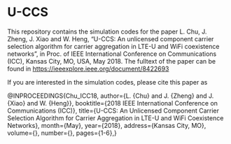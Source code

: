 # U-CCS

This repository contains the simulation codes for the paper L. Chu, J. Zheng, J. Xiao and W. Heng, “U-CCS: An unlicensed component carrier selection algorithm for carrier aggregation in LTE-U and WiFi coexistence networks”, in Proc. of IEEE International Conference on Communications (ICC), Kansas City, MO, USA, May 2018. The fulltext of the paper can be found in https://ieeexplore.ieee.org/document/8422693

If you are interested in the simulation codes, please cite this paper as 

@INPROCEEDINGS{Chu_ICC18,
  author={L. {Chu} and J. {Zheng} and J. {Xiao} and W. {Heng}},
  booktitle={2018 IEEE International Conference on Communications (ICC)}, 
  title={U-CCS: An Unlicensed Component Carrier Selection Algorithm for Carrier Aggregation in LTE-U and WiFi Coexistence Networks}, 
  month={May},
  year={2018},
  address={Kansas City, MO},
  volume={},
  number={},
  pages={1-6},}

